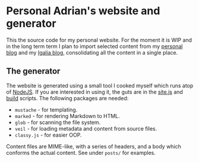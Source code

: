 # Personal Adrian's website and generator

This the source code for my personal website. For the moment it is WIP
and in the long term term I plan to import selected content from my
[personal blog](http://hario.wordpress.com) and my [Igalia
blog](http://blogs.igalia.com/aperez), consolidating all the content
in a single place.

## The generator

The website is generated using a small tool I cooked myself which
runs atop of [NodeJS](http://nodejs.org). If you are interested in
using it, the guts are in the [site.js](site.js) and [build](build)
scripts. The following packages are needed:

- `mustache` - for templating.
- `marked` - for rendering Markdown to HTML.
- `glob` - for scanning the file system.
- `veil` - for loading metadata and content from source files.
- `classy.js` - for easier OOP.

Content files are MIME-like, with a series of headers, and a body
which conforms the actual content. See under `posts/` for examples.

